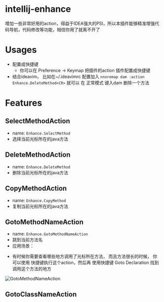 # intellij-enhance
增加一些非常好用的action，得益于IDEA强大的PSI，所以本插件能够精准增强代码导航，代码修改等功能，相信你用了就离不开了

# Usages
- 配置成快捷键
  * 你可以在 Preference -> Keymap  把插件的action 插件配置成快捷键
- 结合ideavim， 比如在~/.ideavimrc 配置加入 
 `nnoremap dam :action Enhance.DeleteMethod<CR>` 就可以 在 正常模式 键入dam 删除一个方法

# Features 
## SelectMethodAction
- name: `Enhance.SelectMethod`
- 选择当前光标所在的java方法

## DeleteMethodAction
- name: `Enhance.DeleteMethod`
- 删除当前光标所在的java方法

## CopyMethodAction
- name: `Enhance.CopyMethod`
- 复制当前光标所在的java方法

## GotoMethodNameAction
- name: `Enhance.GotoMethodNameAction`
- 跳到当前方法名   
- 应用场景：
 * 有时候你需要查看哪些地方调用了光标所在方法， 而且方法很长的时候， 你可以使用 快捷键执行这个action，然后再 使用快捷键 Goto Declaration 找到调用这个方法的地方

![GotoMethodNameAction](./screenshot/gotomethodname.gif "GotoMethodNameAction")

## GotoClassNameAction
